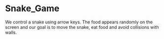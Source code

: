 # Snake_Game
We control a snake using arrow keys. The food appears randomly on the screen and our goal is to move the snake, eat food and avoid collisions with walls. 
